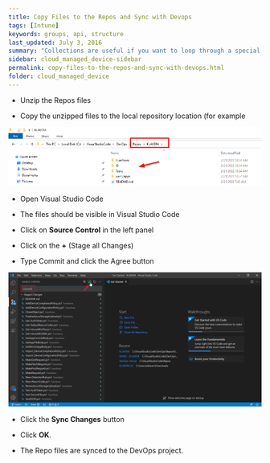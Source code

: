 ```yaml
---
title: Copy Files to the Repos and Sync with Devops
tags: [Intune]
keywords: groups, api, structure
last_updated: July 3, 2016
summary: "Collections are useful if you want to loop through a special folder of pages that you make available in a content API. You could also use collections if you have a set of articles that you want to treat differently from the other content, with a different layout or format."
sidebar: cloud_managed_device-sidebar
permalink: copy-files-to-the-repos-and-sync-with-devops.html
folder: cloud_managed_device
---
```



*   Unzip the Repos files
    
*   Copy the unzipped files to the local repository location (for example
    

![](attachments/2024144935/2025848840.png)

*   Open Visual Studio Code
    
*   The files should be visible in Visual Studio Code
    
*   Click on **Source Control** in the left panel
    
*   Click on the **\+** (Stage all Changes)
    
*   Type Commit and click the Agree button
    

![](attachments/2024144935/2025816096.png)

*   Click the **Sync Changes** button
    
*   Click **OK**.
    
*   The Repo files are synced to the DevOps project.